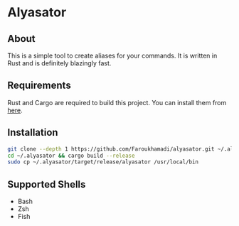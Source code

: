 # Alyasator

## About

This is a simple tool to create aliases for your commands. It is written in Rust and is definitely blazingly fast.

## Requirements
Rust and Cargo are required to build this project. You can install them from [here](https://rustup.rs).
## Installation

```bash
git clone --depth 1 https://github.com/Faroukhamadi/alyasator.git ~/.alyasator
cd ~/.alyasator && cargo build --release
sudo cp ~/.alyasator/target/release/alyasator /usr/local/bin
```

## Supported Shells

- Bash
- Zsh
- Fish
